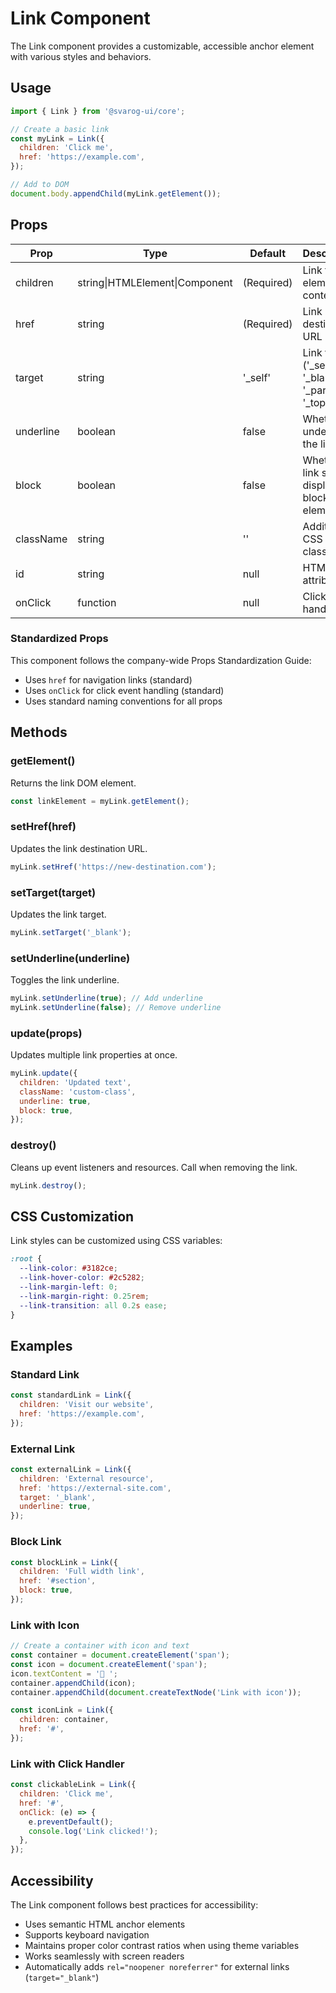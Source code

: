 # Link Component

The Link component provides a customizable, accessible anchor element with various styles and behaviors.

## Usage

```javascript
import { Link } from '@svarog-ui/core';

// Create a basic link
const myLink = Link({
  children: 'Click me',
  href: 'https://example.com',
});

// Add to DOM
document.body.appendChild(myLink.getElement());
```

## Props

| Prop      | Type                           | Default    | Description                                            |
| --------- | ------------------------------ | ---------- | ------------------------------------------------------ |
| children  | string\|HTMLElement\|Component | (Required) | Link text or element content                           |
| href      | string                         | (Required) | Link destination URL                                   |
| target    | string                         | '\_self'   | Link target ('\_self', '\_blank', '\_parent', '\_top') |
| underline | boolean                        | false      | Whether to underline the link                          |
| block     | boolean                        | false      | Whether link should display as a block element         |
| className | string                         | ''         | Additional CSS classes                                 |
| id        | string                         | null       | HTML ID attribute                                      |
| onClick   | function                       | null       | Click event handler                                    |

### Standardized Props

This component follows the company-wide Props Standardization Guide:

- Uses `href` for navigation links (standard)
- Uses `onClick` for click event handling (standard)
- Uses standard naming conventions for all props

## Methods

### getElement()

Returns the link DOM element.

```javascript
const linkElement = myLink.getElement();
```

### setHref(href)

Updates the link destination URL.

```javascript
myLink.setHref('https://new-destination.com');
```

### setTarget(target)

Updates the link target.

```javascript
myLink.setTarget('_blank');
```

### setUnderline(underline)

Toggles the link underline.

```javascript
myLink.setUnderline(true); // Add underline
myLink.setUnderline(false); // Remove underline
```

### update(props)

Updates multiple link properties at once.

```javascript
myLink.update({
  children: 'Updated text',
  className: 'custom-class',
  underline: true,
  block: true,
});
```

### destroy()

Cleans up event listeners and resources. Call when removing the link.

```javascript
myLink.destroy();
```

## CSS Customization

Link styles can be customized using CSS variables:

```css
:root {
  --link-color: #3182ce;
  --link-hover-color: #2c5282;
  --link-margin-left: 0;
  --link-margin-right: 0.25rem;
  --link-transition: all 0.2s ease;
}
```

## Examples

### Standard Link

```javascript
const standardLink = Link({
  children: 'Visit our website',
  href: 'https://example.com',
});
```

### External Link

```javascript
const externalLink = Link({
  children: 'External resource',
  href: 'https://external-site.com',
  target: '_blank',
  underline: true,
});
```

### Block Link

```javascript
const blockLink = Link({
  children: 'Full width link',
  href: '#section',
  block: true,
});
```

### Link with Icon

```javascript
// Create a container with icon and text
const container = document.createElement('span');
const icon = document.createElement('span');
icon.textContent = '🔗 ';
container.appendChild(icon);
container.appendChild(document.createTextNode('Link with icon'));

const iconLink = Link({
  children: container,
  href: '#',
});
```

### Link with Click Handler

```javascript
const clickableLink = Link({
  children: 'Click me',
  href: '#',
  onClick: (e) => {
    e.preventDefault();
    console.log('Link clicked!');
  },
});
```

## Accessibility

The Link component follows best practices for accessibility:

- Uses semantic HTML anchor elements
- Supports keyboard navigation
- Maintains proper color contrast ratios when using theme variables
- Works seamlessly with screen readers
- Automatically adds `rel="noopener noreferrer"` for external links (`target="_blank"`)
